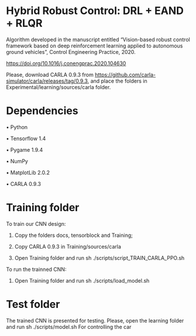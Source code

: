 # Hybrid Robust Control: DRL + EAND + RLQR 

Algorithm developed in the manuscript entitled “Vision-based robust control framework based on deep reinforcement learning applied to autonomous ground vehicles”, Control Engineering Practice, 2020. 

https://doi.org/10.1016/j.conengprac.2020.104630

Please, download CARLA 0.9.3 from https://github.com/carla-simulator/carla/releases/tag/0.9.3, and place the folders in Experimental/learning/sources/carla folder. 

# Dependencies
•	Python 

•	Tensorflow 1.4

•	Pygame 1.9.4

•	NumPy 

•	MatplotLib 2.0.2

•	CARLA 0.9.3

# Training folder

To train our CNN design: 

1. Copy the folders docs, tensorblock and Training; 

2. Copy CARLA 0.9.3 in Training/sources/carla 

3. Open Training folder and run sh ./scripts/script_TRAIN_CARLA_PPO.sh


To run the trainned CNN: 

1. Open Training folder and run sh ./scripts/load_model.sh

# Test folder 

The trained CNN is presented for testing. Please, open the learning folder and run sh ./scripts/model.sh
For controlling the car 
